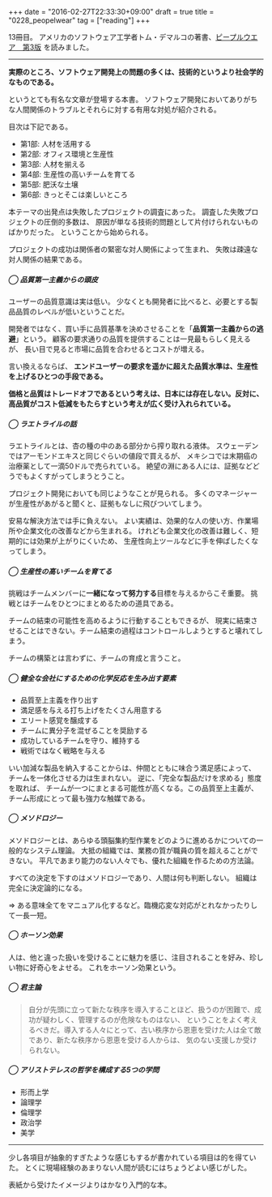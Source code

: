 +++
date = "2016-02-27T22:33:30+09:00"
draft = true
title = "0228_peopelwear"
tag = ["reading"]
+++

13冊目。
アメリカのソフトウェア工学者トム・デマルコの著書、<a  href="http://www.amazon.co.jp/gp/product/B00I96CJWO/ref=as_li_qf_sp_asin_tl?ie=UTF8&camp=247&creative=1211&creativeASIN=B00I96CJWO&linkCode=as2&tag=kotazi-22">ピープルウエア　第3版</a><img src="http://ir-jp.amazon-adsystem.com/e/ir?t=kotazi-22&l=as2&o=9&a=B00I96CJWO" width="1" height="1" border="0" alt="" style="border:none !important; margin:0px !important;" />
を読みました。

<hr>

**実際のところ、ソフトウェア開発上の問題の多くは、技術的というより社会学的なものである。**

というとても有名な文章が登場する本書。
ソフトウェア開発においてありがちな人間関係のトラブルとそれらに対する有用な対処が紹介される。

目次は下記である。

- 第1部: 人材を活用する
- 第2部: オフィス環境と生産性
- 第3部: 人材を揃える
- 第4部: 生産性の高いチームを育てる
- 第5部: 肥沃な土壌
- 第6部: きっとそこは楽しいところ

本テーマの出発点は失敗したプロジェクトの調査にあった。
調査した失敗プロジェクトの圧倒的多数は、
原因が単なる技術的問題として片付けられないものばかりだった。
ということから始められる。

プロジェクトの成功は関係者の緊密な対人関係によって生まれ、
失敗は疎遠な対人関係の結果である。

##### ◯ 品質第一主義からの頭皮

ユーザーの品質意識は実は低い。
少なくとも開発者に比べると、必要とする製品品質のレベルが低いということだ。

開発者ではなく、買い手に品質基準を決めさせることを「**品質第一主義からの逃避**」という。
顧客の要求通りの品質を提供することは一見最もらしく見えるが、
長い目で見ると市場に品質を合わせるとコストが増える。

言い換えるならば、
**エンドユーザーの要求を遥かに超えた品質水準は、生産性を上げるひとつの手段である。**

**価格と品質はトレードオフであるという考えは、日本には存在しない。反対に、高品質がコスト低減をもたらすという考えが広く受け入れられている。**

##### ◯ ラエトライルの話

ラエトライルとは、杏の種の中のある部分から搾り取れる液体。
スウェーデンではアーモンドエキスと同じぐらいの値段で買えるが、
メキシコでは末期癌の治療薬として一滴50ドルで売られている。
絶望の淵にある人には、証拠などどうでもよくすがってしまうとうこと。

プロジェクト開発においても同じようなことが見られる。
多くのマネージャーが生産性があがると聞くと、証拠もなしに飛びついてしまう。

安易な解決方法では手に負えない。
よい実績は、効果的な人の使い方、作業場所や企業文化の改善などから生まれる。
けれども企業文化の改善は難しく、短期的には効果が上がりにくいため、
生産性向上ツールなどに手を伸ばしたくなってしまう。

##### ◯ 生産性の高いチームを育てる

挑戦はチームメンバーに**一緒になって努力する**目標を与えるからこそ重要。
挑戦とはチームをひとつにまとめるための道具である。

チームの結束の可能性を高めるように行動することもできるが、
現実に結束させることはできない。チーム結束の過程はコントロールしようとすると壊れてしまう。

チームの構築とは言わずに、チームの育成と言うこと。

##### ◯ 健全な会社にするための化学反応を生み出す要素

- 品質至上主義を作り出す
- 満足感を与える打ち上げをたくさん用意する
- エリート感覚を醸成する
- チームに異分子を混ぜることを奨励する
- 成功しているチームを守り、維持する
- 戦術ではなく戦略を与える

いい加減な製品を納入することからは、仲間とともに味合う満足感によって、
チームを一体化させる力は生まれない。
逆に、「完全な製品だけを求める」態度を取れば、
チームが一つにまとまる可能性が高くなる。この品質至上主義が、
チーム形成にとって最も強力な触媒である。

##### ◯ メソドロジー

メソドロジーとは、あらゆる頭脳集約型作業をどのように進めるかについての一般的なシステム理論。
大抵の組織では、業務の質が職員の質を超えることができない。
平凡であまり能力のない人々でも、優れた組織を作るための方法論。

すべての決定を下すのはメソドロジーであり、人間は何も判断しない。
組織は完全に決定論的になる。

=> ある意味全てをマニュアル化するなど。臨機応変な対応がとれなかったりして一長一短。

##### ◯ ホーソン効果

人は、他と違った扱いを受けることに魅力を感じ、注目されることを好み、珍しい物に好奇心をよせる。
これをホーソン効果という。

##### ◯ 君主論

> 自分が先頭に立って新たな秩序を導入することほど、扱うのが困難で、成功が疑わしく、管理するのが危険なものはない、
ということをよく考えるべきだ。導入する人々にとって、古い秩序から恩恵を受けた人は全て敵であり、新たな秩序から恩恵を受ける人からは、
気のない支援しか受けられない。

##### ◯ アリストテレスの哲学を構成する5つの学問

- 形而上学
- 論理学
- 倫理学
- 政治学
- 美学

<hr>

少し各項目が抽象的すぎたような感じもするが書かれている項目は的を得ていた。
とくに現場経験のあまりない人間が読むにはちょうどよい感じがした。

表紙から受けたイメージよりはかなり入門的な本。
